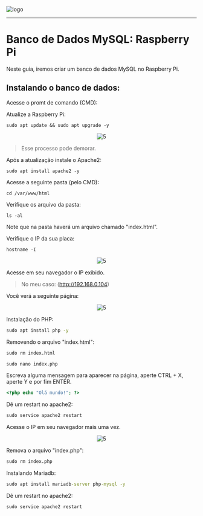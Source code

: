 ![logo](https://i.ibb.co/YthtbLh/Giifff-mid.gif)
***
# Banco de Dados MySQL: Raspberry Pi 
Neste guia, iremos criar um banco de dados MySQL no Raspberry Pi.

## Instalando o banco de dados:

Acesse o promt de comando (CMD):

Atualize a Raspberry Pi:

```CMD
sudo apt update && sudo apt upgrade -y
```

<p align="center">
  <img src="https://i.ibb.co/tPXJSHD/mysql1.png" alt="5"/>
</p>

> Esse processo pode demorar.

Após a atualização instale o Apache2:
```CMD
sudo apt install apache2 -y
```

Acesse a seguinte pasta (pelo CMD):
```CMD
cd /var/www/html
```

Verifique os arquivo da pasta:
```CMD
ls -al
```

Note que na pasta haverá um arquivo chamado "index.html".

Verifique o IP da sua placa:

```CMD
hostname -I
```

<p align="center">
  <img src="https://i.ibb.co/DKjPbFn/mysql3.png" alt="5"/>
</p>

Acesse em seu navegador o IP exibido.

> No meu caso: (http://192.168.0.104)

Você verá a seguinte página:

<p align="center">
  <img src="https://i.ibb.co/1KWSYZF/mysql4.png" alt="5"/>
</p>

Instalação do PHP:

```cmd
sudo apt install php -y
```

Removendo o arquivo "index.html":

```cmd
sudo rm index.html
```
```cmd
sudo nano index.php
```

Escreva alguma mensagem para aparecer na página, aperte CTRL + X, aperte Y e por fim ENTER.

```php
<?php echo "Olá mundo!"; ?>
```

Dê um restart no apache2:

```cmd
sudo service apache2 restart
```

Acesse o IP em seu navegador mais uma vez.

<p align="center">
  <img src="https://i.ibb.co/Q8YgdmS/mysql5.png" alt="5"/>
</p>

Remova o arquivo "index.php":

```cmd
sudo rm index.php
```

Instalando Mariadb:

```cmd
sudo apt install mariadb-server php-mysql -y
```

Dê um restart no apache2:

```cmd
sudo service apache2 restart
```
